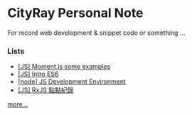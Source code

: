 # CityRay Personal Note

For record web development & snippet code or something ...

### Lists
- [[JS] Moment.js some examples](https://github.com/CityRay/Blog/issues/15)
- [[JS] Intro ES6](https://github.com/CityRay/Blog/issues/14)
- [[node] JS Development Environment](https://github.com/CityRay/Blog/issues/13)
- [[JS] RxJS 點點紀錄](https://github.com/CityRay/Blog/issues/12)

[more...](https://github.com/CityRay/Blog/issues)
